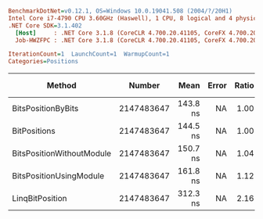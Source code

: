 ``` ini

BenchmarkDotNet=v0.12.1, OS=Windows 10.0.19041.508 (2004/?/20H1)
Intel Core i7-4790 CPU 3.60GHz (Haswell), 1 CPU, 8 logical and 4 physical cores
.NET Core SDK=3.1.402
  [Host]     : .NET Core 3.1.8 (CoreCLR 4.700.20.41105, CoreFX 4.700.20.41903), X64 RyuJIT
  Job-HWZFPC : .NET Core 3.1.8 (CoreCLR 4.700.20.41105, CoreFX 4.700.20.41903), X64 RyuJIT

IterationCount=1  LaunchCount=1  WarmupCount=1  
Categories=Positions  

```
|                    Method |     Number |     Mean | Error | Ratio | Rank |  Gen 0 | Gen 1 | Gen 2 | Allocated |
|-------------------------- |----------- |---------:|------:|------:|-----:|-------:|------:|------:|----------:|
|        BitsPositionByBits | 2147483647 | 143.8 ns |    NA |  1.00 |    1 | 0.0458 |     - |     - |     192 B |
|              BitPositions | 2147483647 | 144.5 ns |    NA |  1.00 |    1 | 0.0458 |     - |     - |     192 B |
| BitsPositionWithoutModule | 2147483647 | 150.7 ns |    NA |  1.04 |    2 | 0.0458 |     - |     - |     192 B |
|   BitsPositionUsingModule | 2147483647 | 161.8 ns |    NA |  1.12 |    3 | 0.0458 |     - |     - |     192 B |
|           LinqBitPosition | 2147483647 | 312.3 ns |    NA |  2.16 |    4 | 0.0629 |     - |     - |     264 B |
